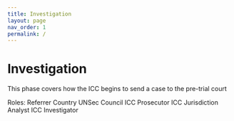 ```yaml
---
title: Investigation
layout: page
nav_order: 1
permalink: /
---
```


# Investigation

This phase covers how the ICC begins to send a case to the pre-trial court

Roles:
    Referrer Country
    UNSec Council
    ICC Prosecutor
    ICC Jurisdiction Analyst
    ICC Investigator